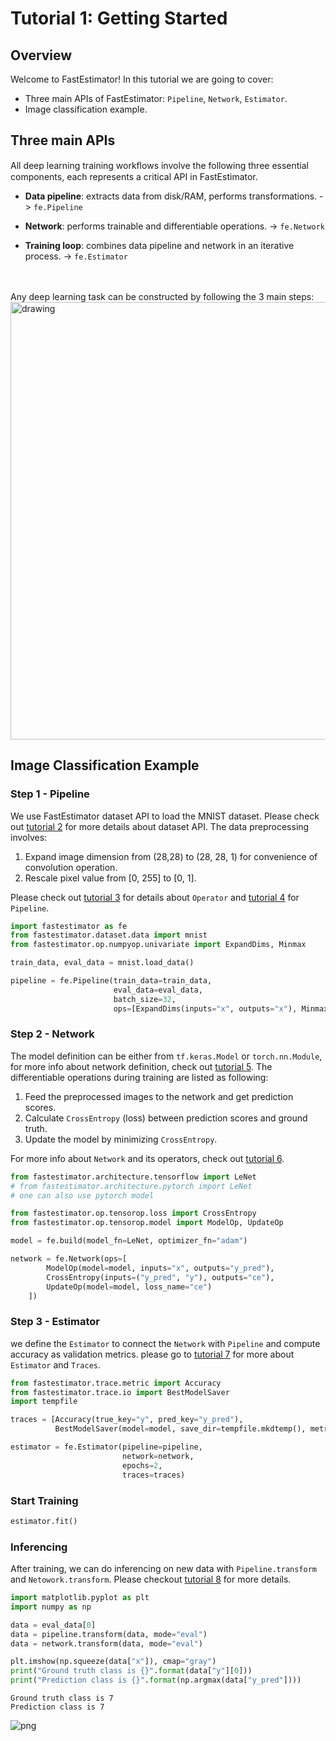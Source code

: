 # Tutorial 1: Getting Started

## Overview
Welcome to FastEstimator! In this tutorial we are going to cover:
* Three main APIs of FastEstimator: `Pipeline`, `Network`, `Estimator`.
* Image classification example.

## Three main APIs
All deep learning training workﬂows involve the following three essential components, each represents a critical API in FastEstimator.

* **Data pipeline**: extracts data from disk/RAM, performs transformations. ->  `fe.Pipeline`


* **Network**: performs trainable and differentiable operations. ->  `fe.Network`


* **Training loop**: combines data pipeline and network in an iterative process. ->  `fe.Estimator`

<BR>
<BR>
Any deep learning task can be constructed by following the 3 main steps:
<img src="assets/branches/r1.0/tutorial/../resources/t01_api.png" alt="drawing" width="700"/>

## Image Classification Example

### Step 1 - Pipeline
We use FastEstimator dataset API to load the MNIST dataset. Please check out [tutorial 2](./tutorials/beginner/t02_dataset) for more details about dataset API. The data preprocessing involves: 
1. Expand image dimension from (28,28) to (28, 28, 1) for convenience of convolution operation.
2. Rescale pixel value from [0, 255] to [0, 1].

Please check out [tutorial 3](./tutorials/t03_operator.ipynb) for details about `Operator` and [tutorial 4](./t04_pipeline) for `Pipeline`.


```python
import fastestimator as fe
from fastestimator.dataset.data import mnist
from fastestimator.op.numpyop.univariate import ExpandDims, Minmax

train_data, eval_data = mnist.load_data()

pipeline = fe.Pipeline(train_data=train_data,
                       eval_data=eval_data,
                       batch_size=32,
                       ops=[ExpandDims(inputs="x", outputs="x"), Minmax(inputs="x", outputs="x")])
```

### Step 2 - Network

The model definition can be either from `tf.keras.Model` or `torch.nn.Module`, for more info about network definition, check out [tutorial 5](./tutorials/beginner/t05_model). The differentiable operations during training are listed as following:
1. Feed the preprocessed images to the network and get prediction scores.
2. Calculate `CrossEntropy` (loss) between prediction scores and ground truth.
3. Update the model by minimizing `CrossEntropy`.

For more info about `Network` and its operators, check out [tutorial 6](./tutorials/beginner/t06_network).


```python
from fastestimator.architecture.tensorflow import LeNet
# from fastestimator.architecture.pytorch import LeNet
# one can also use pytorch model

from fastestimator.op.tensorop.loss import CrossEntropy
from fastestimator.op.tensorop.model import ModelOp, UpdateOp

model = fe.build(model_fn=LeNet, optimizer_fn="adam")

network = fe.Network(ops=[
        ModelOp(model=model, inputs="x", outputs="y_pred"),
        CrossEntropy(inputs=("y_pred", "y"), outputs="ce"),
        UpdateOp(model=model, loss_name="ce") 
    ])
```

### Step 3 - Estimator
we define the `Estimator` to connect the `Network` with `Pipeline` and compute accuracy as validation metrics. please go to [tutorial 7](./tutorials/beginner/t07_estimator) for more about `Estimator` and `Traces`.


```python
from fastestimator.trace.metric import Accuracy
from fastestimator.trace.io import BestModelSaver
import tempfile

traces = [Accuracy(true_key="y", pred_key="y_pred"),
          BestModelSaver(model=model, save_dir=tempfile.mkdtemp(), metric="accuracy", save_best_mode="max")]

estimator = fe.Estimator(pipeline=pipeline,
                         network=network,
                         epochs=2,
                         traces=traces)
```

### Start Training


```python
estimator.fit()
```

### Inferencing
After training, we can do inferencing on new data with `Pipeline.transform` and `Netowork.transform`. Please checkout [tutorial 8](./tutorials/beginner/t08_mode) for more details. 


```python
import matplotlib.pyplot as plt
import numpy as np

data = eval_data[0]
data = pipeline.transform(data, mode="eval")
data = network.transform(data, mode="eval")

plt.imshow(np.squeeze(data["x"]), cmap="gray")
print("Ground truth class is {}".format(data["y"][0]))
print("Prediction class is {}".format(np.argmax(data["y_pred"])))
```

    Ground truth class is 7
    Prediction class is 7



![png](assets/branches/r1.0/tutorial/beginner/t01_getting_started_files/t01_getting_started_12_1.png)

